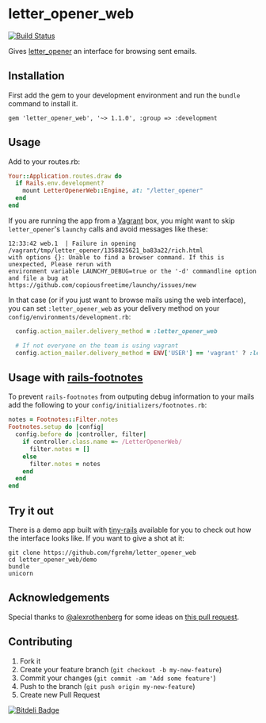 # letter_opener_web

[![Build Status](https://travis-ci.org/fgrehm/letter_opener_web.png?branch=master)](https://travis-ci.org/fgrehm/letter_opener_web)

Gives [letter_opener](https://github.com/ryanb/letter_opener) an interface for
browsing sent emails.

## Installation

First add the gem to your development environment and run the `bundle` command to install it.

    gem 'letter_opener_web', '~> 1.1.0', :group => :development

## Usage

Add to your routes.rb:

```ruby
Your::Application.routes.draw do
  if Rails.env.development?
    mount LetterOpenerWeb::Engine, at: "/letter_opener"
  end
end
```

If you are running the app from a [Vagrant](http://vagrantup.com) box, you
might want to skip `letter_opener`'s `launchy` calls and avoid messages like these:

```terminal
12:33:42 web.1  | Failure in opening /vagrant/tmp/letter_opener/1358825621_ba83a22/rich.html
with options {}: Unable to find a browser command. If this is unexpected, Please rerun with
environment variable LAUNCHY_DEBUG=true or the '-d' commandline option and file a bug at
https://github.com/copiousfreetime/launchy/issues/new
```

In that case (or if you just want to browse mails using the web interface), you
can set `:letter_opener_web` as your delivery method on your
`config/environments/development.rb`:

```ruby
  config.action_mailer.delivery_method = :letter_opener_web

  # If not everyone on the team is using vagrant
  config.action_mailer.delivery_method = ENV['USER'] == 'vagrant' ? :letter_opener_web : :letter_opener
```

## Usage with [rails-footnotes](https://github.com/josevalim/rails-footnotes)

To prevent `rails-footnotes` from outputing debug information to your mails add
the following to your `config/initializers/footnotes.rb`:

```ruby
notes = Footnotes::Filter.notes
Footnotes.setup do |config|
  config.before do |controller, filter|
    if controller.class.name =~ /LetterOpenerWeb/
      filter.notes = []
    else
      filter.notes = notes
    end
  end
end
```

## Try it out

There is a demo app built with [tiny-rails](https://github.com/fgrehm/tiny-rails)
available for you to check out how the interface looks like. If you want to give
a shot at it:

```terminal
git clone https://github.com/fgrehm/letter_opener_web
cd letter_opener_web/demo
bundle
unicorn
```

## Acknowledgements

Special thanks to [@alexrothenberg](https://github.com/alexrothenberg) for some
ideas on [this pull request](https://github.com/ryanb/letter_opener/pull/12).

## Contributing

1. Fork it
2. Create your feature branch (`git checkout -b my-new-feature`)
3. Commit your changes (`git commit -am 'Add some feature'`)
4. Push to the branch (`git push origin my-new-feature`)
5. Create new Pull Request

[![Bitdeli Badge](https://d2weczhvl823v0.cloudfront.net/fgrehm/letter_opener_web/trend.png)](https://bitdeli.com/free "Bitdeli Badge")
